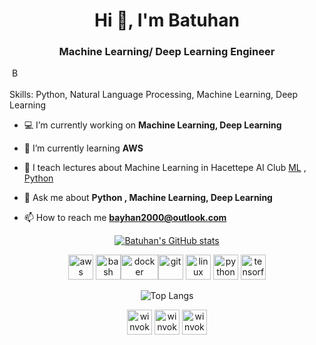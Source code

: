 <h1 align="center">Hi 👋, I'm Batuhan</h1>
<h3 align="center">Machine Learning/ Deep Learning Engineer</h3>
<!--
<p align="left"> <img src="https://komarev.com/ghpvc/?username=Winvoker" alt="Winvoker" /> </p>
-->
<a align="center" href="https://www.linkedin.com/in/batuhanayhan/">
  <img align="center" alt="Batuhan Ayhan | LinkedIn" width="17px " src="https://i.stack.imgur.com/gVE0j.png" />
</a>
<br>
</br>
Skills: Python, Natural Language Processing, Machine Learning, Deep Learning

- 💻 I’m currently working on **Machine Learning, Deep Learning**

- 🌱 I’m currently learning **AWS**

- 🎥 I teach lectures about Machine Learning in Hacettepe AI Club [ML](https://www.youtube.com/watch?v=rDjuRkEEXlU&list=PLuG3KTJbiTEUq9OezwQJsaAzX59BGlPSV) , [Python](https://www.youtube.com/watch?v=CDzpUf6W574&t=4116s)
- 💬 Ask me about **Python , Machine Learning, Deep Learning**

- 📫 How to reach me **bayhan2000@outlook.com**

<div align="center">

[![Batuhan's GitHub stats](https://github-readme-stats.vercel.app/api?username=Winvoker&show_icons=true&theme=material-palenight)](https://github.com/anuraghazra/github-readme-stats)

<p align="center"><img src="https://img.icons8.com/color/452/amazon-web-services.png" alt="aws" width="40" height="40"/> <img src="https://www.vectorlogo.zone/logos/gnu_bash/gnu_bash-icon.svg" alt="bash" width="40" height="40"/><img src="https://www.docker.com/sites/default/files/d8/2019-07/Moby-logo.png" alt="docker" width="60" height="40"/><img src="https://upload.wikimedia.org/wikipedia/commons/thumb/3/3f/Git_icon.svg/1024px-Git_icon.svg.png" alt="git" width="40" height="40"/> <img src="https://cdn3.iconfinder.com/data/icons/logos-brands-3/24/logo_brand_brands_logos_linux-512.png" alt="linux" width="40" height="40"/> <img src="https://cdn3.iconfinder.com/data/icons/logos-and-brands-adobe/512/267_Python-512.png" alt="python" width="40" height="40"/> <img src="https://www.vectorlogo.zone/logos/tensorflow/tensorflow-icon.svg" alt="tensorflow" width="40" height="40"/></p>

  
![Top Langs](https://github-readme-stats.vercel.app/api/top-langs/?username=winvoker&layout=compact&show_icons=true&theme=material-palenight)

<a href="https://github.com/winvoker" target="blank"><img align="center" src="https://cdn.jsdelivr.net/npm/simple-icons@3.0.1/icons/github.svg" alt="winvoker" height="40" width="40" /></a>
<a href="https://www.linkedin.com/in/batuhanayhan/" target="blank"><img align="center" src="https://cdn.jsdelivr.net/npm/simple-icons@3.0.1/icons/linkedin.svg" alt="winvoker" height="40" width="40" /></a>
<a href="https://kaggle.com/winvoker" target="blank"><img align="center" src="https://cdn.jsdelivr.net/npm/simple-icons@3.0.1/icons/kaggle.svg" alt="winvoker" height="40" width="40" /></a>
